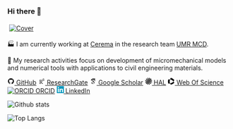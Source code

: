 ### Hi there 👋

<a href="https://github.com/jfbarthelemy">
  <picture>
    <source media="(prefers-color-scheme: dark)" srcset="https://raw.githubusercontent.com/jfbarthelemy/jfbarthelemy/main/img/white_background.png" width="800">
    <img src="https://github.com/jfbarthelemy/jfbarthelemy/blob/main/img/leportel_fortheurt_cartoon_large.png" alt="Cover" width="800" style="background-color: white; padding: 4px;">
  </picture>
</a>

🏭 I am currently working at [Cerema](https://www.cerema.fr/en) in the research team [UMR MCD](https://mcd.univ-gustave-eiffel.fr/).

🔬 My research activities focus on development of micromechanical models and numerical tools with applications to civil engineering materials.

[![GitHub](img/github.png) GitHub](https://github.com/jfbarthelemy) 
[![ResearchGate](img/researchgate.png) ResearchGate](https://www.researchgate.net/profile/Jean-Francois_Barthelemy) 
[![Google Scholar](img/google-scholar.png) Google Scholar](https://scholar.google.com/citations?user=RVjtCiAAAAAJ&hl=en) 
[![HAL](img/hal.png) HAL](https://hal.archives-ouvertes.fr/search/index/?q=%2A&authIdHal_s=jfbarthelemy) 
[![Web Of Science](img/clarivate.png) Web Of Science](https://www.webofscience.com/wos/author/record/449919) 
[![ORCID](https://orcid.org/sites/default/files/images/orcid_16x16.png) ORCID](https://orcid.org/0000-0002-1968-8939) 
[![LinkedIn](img/linkedin.png) LinkedIn](https://www.linkedin.com/in/jean-fran%C3%A7ois-barth%C3%A9l%C3%A9my-75b3122/)

![Github stats](https://github-readme-stats.vercel.app/api?username=jfbarthelemy&show_icons=true&theme=tokyonight)

![Top Langs](https://github-readme-stats.vercel.app/api/top-langs/?username=jfbarthelemy&hide=Jupyter%20Notebook,Javascript,HTML,CSS,SCSS&theme=tokyonight)
